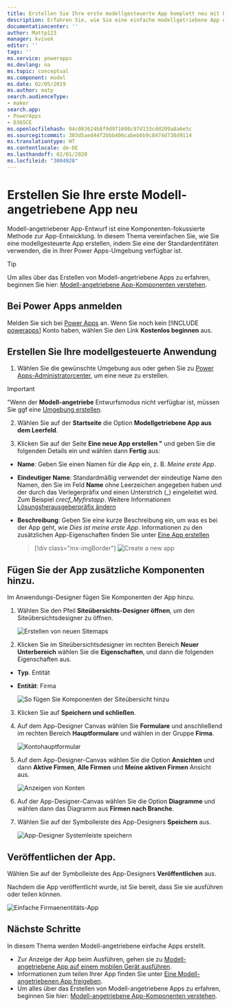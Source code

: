 ```yaml
---
title: Erstellen Sie Ihre erste modellgesteuerte App komplett neu mit Power Apps | Microsoft-Dokumentation
description: Erfahren Sie, wie Sie eine einfache modellgetriebene App erstellen
documentationcenter: ''
author: Mattp123
manager: kvivek
editor: ''
tags: ''
ms.service: powerapps
ms.devlang: na
ms.topic: conceptual
ms.component: model
ms.date: 02/05/2019
ms.author: matp
search.audienceType:
- maker
search.app:
- PowerApps
- D365CE
ms.openlocfilehash: 04c083624b8f9d971698c97d133cdd209a8a6e5c
ms.sourcegitcommit: 303d5aed44f2bbb406cabeb6b9c8474d738d9114
ms.translationtype: HT
ms.contentlocale: de-DE
ms.lasthandoff: 02/01/2020
ms.locfileid: "3004928"
---
```

# <a name="build-your-first-model-driven-app-from-scratch"></a>Erstellen Sie Ihre erste Modell-angetriebene App neu
Modell-angetriebener App-Entwurf ist eine Komponenten-fokussierte Methode zur App-Entwicklung. In diesem Thema vereinfachen Sie, wie Sie eine modellgesteuerte App erstellen, indem Sie eine der Standardentitäten verwenden, die in Ihrer Power Apps-Umgebung verfügbar ist.

> [!TIP]
> Um alles über das Erstellen von Modell-angetriebene Apps zu erfahren, beginnen Sie hier: [Modell-angetriebene App-Komponenten verstehen](model-driven-app-components.md). 

## <a name="sign-in-to-power-apps"></a>Bei Power Apps anmelden
Melden Sie sich bei [Power Apps](https://make.powerapps.com/) an. Wenn Sie noch kein [!INCLUDE [powerapps](../../includes/powerapps.md)] Konto haben, wählen Sie den Link **Kostenlos beginnen** aus. 

## <a name="create-your-model-driven-app"></a>Erstellen Sie Ihre modellgesteuerte Anwendung

1.  Wählen Sie die gewünschte Umgebung aus oder gehen Sie zu [Power Apps-Administratorcenter](https://admin.powerapps.com/), um eine neue zu erstellen.

  > [!IMPORTANT]
  > "Wenn der **Modell-angetriebe** Entwurfsmodus nicht verfügbar ist, müssen Sie ggf eine [Umgebung erstellen](https://docs.microsoft.com/powerapps/administrator/create-environment).   

2. Wählen Sie auf der **Startseite** die Option **Modellgetriebene App aus dem Leerfeld**.
<!-- ![Start-from-blank_model](media/build-first-model-driven-app/start-from-blank-model-driven.png) -->

3.  Klicken Sie auf der Seite **Eine neue App erstellen "** und geben Sie die folgenden Details ein und wählen dann **Fertig** aus: 
  - **Name**: Geben Sie einen Namen für die App ein, z. B. *Meine erste App*. 
  - **Eindeutiger Name**: Standardmäßig verwendet der eindeutige Name den Namen, den Sie im Feld **Name** ohne Leerzeichen angegeben haben und der durch das Verlegerpräfix und einen Unterstrich (_) eingeleitet wird. Zum Beispiel *crecf_Myfirstapp*. Weitere Informationen [Lösungsherausgeberpräfix ändern](../common-data-service/change-solution-publisher-prefix.md)
  - **Beschreibung**: Geben Sie eine kurze Beschreibung ein, um was es bei der App geht, wie *Dies ist meine erste App*.
Informationen zu den zusätzlichen App-Eigenschaften finden Sie unter [Eine App erstellen](create-edit-app.md#create-an-app)

    > [!div class="mx-imgBorder"] 
    > ![](media/create-new-app.png "Create a new app") 


## <a name="add-components-to-your-app"></a>Fügen Sie der App zusätzliche Komponenten hinzu.
Im Anwendungs-Designer fügen Sie Komponenten der App hinzu.
1.  Wählen Sie den Pfeil **Siteübersichts-Designer öffnen**, um den Siteübersichtsdesigner zu öffnen. 

    ![Erstellen von neuen Sitemaps](media/build-first-model-driven-app/new-sitemap.png)

2.  Klicken Sie im Siteübersichtsdesigner im rechten Bereich **Neuer Unterbereich** wählen Sie die **Eigenschaften**, und dann die folgenden Eigenschaften aus.
  - **Typ**. Entität
  - **Entität**: Firma

    ![So fügen Sie Komponenten der Siteübersicht hinzu](media/build-first-model-driven-app/sitemap.png)

3.  Klicken Sie auf **Speichern und schließen**.
4.  Auf dem App-Designer Canvas wählen Sie **Formulare** und anschließend im rechten Bereich **Hauptformulare** und wählen in der Gruppe **Firma**.

    ![Kontohauptformular](media/build-first-model-driven-app/main-form.png)

5.  Auf dem App-Designer-Canvas wählen Sie die Option **Ansichten** und dann **Aktive Firmen**, **Alle Firmen** und **Meine aktiven Firmen** Ansicht aus.

    ![Anzeigen von Konten](media/build-first-model-driven-app/views.png)

6. Auf der App-Designer-Canvas wählen Sie die Option **Diagramme** und wählen dann das Diagramm aus **Firmen nach Branche**.
7. Wählen Sie auf der Symbolleiste des App-Designers **Speichern** aus.

    ![App-Designer Systemleiste speichern](media/build-first-model-driven-app/app-designer-toolbar.png)
 
<!-- ##  Validate your app
This step checks for component dependencies that are required for the app to work, but haven't yet been added to the app. 

1. On the app designer canvas, select the component that indicates a dependency, such as the **Forms** component. Then, on the right-pane select the **Required** tab, expand **Entity Dependencies** and then select all required dependencies. 

    ![Add dependencies](media/build-first-model-driven-app/resolve-dependencies.png)

2. Select **Add Dependencies**.
3. On the app designer toolbar, select **Save**.  -->

## <a name="publish-your-app"></a>Veröffentlichen der App.
Wählen Sie auf der Symbolleiste des App-Designers **Veröffentlichen** aus.

Nachdem die App veröffentlicht wurde, ist Sie bereit, dass Sie sie ausführen oder teilen können.

![Einfache Firmaenentitäts-App](media/build-first-model-driven-app/accounts-quickstart-app.png)

## <a name="next-steps"></a>Nächste Schritte
In diesem Thema werden Modell-angetriebene einfache Apps erstellt. 
- Zur Anzeige der App beim Ausführen, gehen sie zu [Modell-angetriebene App auf einem mobilen Gerät ausführen](../../user/run-app-client-model-driven.md).
- Informationen zum teilen Ihrer App finden Sie unter [Eine Modell-angetriebenen App freigeben](share-model-driven-app.md).
- Um alles über das Erstellen von Modell-angetriebene Apps zu erfahren, beginnen Sie hier: [Modell-angetriebene App-Komponenten verstehen](model-driven-app-components.md).
